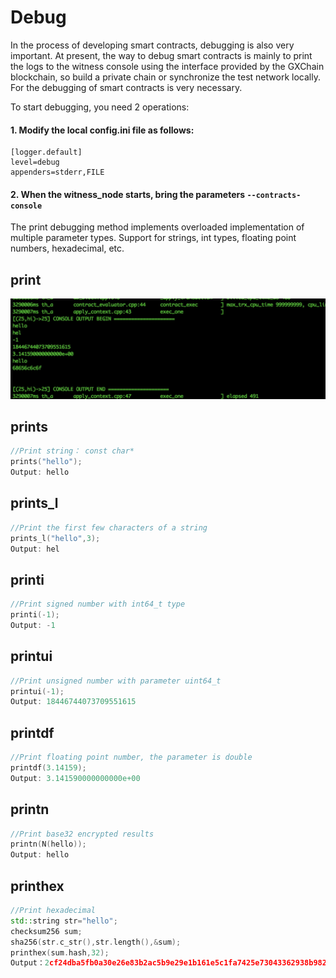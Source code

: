 # Debug

In the process of developing smart contracts, debugging is also very important. At present, the way to debug smart contracts is mainly to print the logs to the witness console using the interface provided by the GXChain blockchain, so build a private chain or synchronize the test network locally. For the debugging of smart contracts is very necessary.

To start debugging, you need 2 operations:
#### 1. Modify the local config.ini file as follows:
```
[logger.default]
level=debug
appenders=stderr,FILE
```

#### 2. When the witness_node starts, bring the parameters ``` --contracts-console ```

The print debugging method implements overloaded implementation of multiple parameter types. Support for strings, int types, floating point numbers, hexadecimal, etc.



## print

![](./png/print.jpg)

## prints
```cpp
//Print string： const char*
prints("hello");
Output: hello
```

## prints_l
```cpp
//Print the first few characters of a string
prints_l("hello",3);
Output: hel
```
## printi
```cpp
//Print signed number with int64_t type
printi(-1);
Output: -1
```
## printui
```cpp
//Print unsigned number with parameter uint64_t
printui(-1);
Output: 18446744073709551615
```

## printdf
```cpp
//Print floating point number, the parameter is double
printdf(3.14159);
Output: 3.141590000000000e+00
```

## printn
```cpp
//Print base32 encrypted results
printn(N(hello));
Output: hello
```

## printhex
```cpp
//Print hexadecimal
std::string str="hello";
checksum256 sum;
sha256(str.c_str(),str.length(),&sum);
printhex(sum.hash,32);
Output：2cf24dba5fb0a30e26e83b2ac5b9e29e1b161e5c1fa7425e73043362938b9824
```
